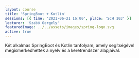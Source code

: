 ```yaml
---
layout: course
title: 'SpringBoot + Kotlin'
sessions: [{ time: '2021-06-21 16:00', place: 'SCH 103' }]
lecturer: 'Szabó Gergely'
featuredImage: ../../assets/images/spring-logo.svg
active: true
---
```


Két alkalmas SpringBoot és Kotlin tanfolyam, amely segítségével megismerkedhettek a nyelv és a keretrendszer alapjaival.
